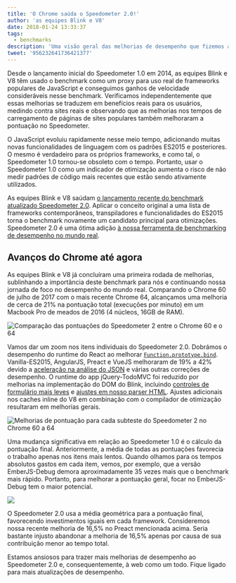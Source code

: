 ```yaml
---
title: 'O Chrome saúda o Speedometer 2.0!'
author: 'as equipes Blink e V8'
date: 2018-01-24 13:33:37
tags:
  - benchmarks
description: 'Uma visão geral das melhorias de desempenho que fizemos até agora no Blink e no V8 com base no Speedometer 2.0.'
tweet: '956232641736421377'
---
```

Desde o lançamento inicial do Speedometer 1.0 em 2014, as equipes Blink e V8 têm usado o benchmark como um proxy para uso real de frameworks populares de JavaScript e conseguimos ganhos de velocidade consideráveis nesse benchmark. Verificamos independentemente que essas melhorias se traduzem em benefícios reais para os usuários, medindo contra sites reais e observando que as melhorias nos tempos de carregamento de páginas de sites populares também melhoraram a pontuação no Speedometer.

<!--truncate-->
O JavaScript evoluiu rapidamente nesse meio tempo, adicionando muitas novas funcionalidades de linguagem com os padrões ES2015 e posteriores. O mesmo é verdadeiro para os próprios frameworks, e como tal, o Speedometer 1.0 tornou-se obsoleto com o tempo. Portanto, usar o Speedometer 1.0 como um indicador de otimização aumenta o risco de não medir padrões de código mais recentes que estão sendo ativamente utilizados.

As equipes Blink e V8 saúdam [o lançamento recente do benchmark atualizado Speedometer 2.0](https://webkit.org/blog/8063/speedometer-2-0-a-benchmark-for-modern-web-app-responsiveness/). Aplicar o conceito original a uma lista de frameworks contemporâneos, transpiladores e funcionalidades do ES2015 torna o benchmark novamente um candidato principal para otimizações. Speedometer 2.0 é uma ótima adição [à nossa ferramenta de benchmarking de desempenho no mundo real](/blog/real-world-performance).

## Avanços do Chrome até agora

As equipes Blink e V8 já concluíram uma primeira rodada de melhorias, sublinhando a importância deste benchmark para nós e continuando nossa jornada de foco no desempenho do mundo real. Comparando o Chrome 60 de julho de 2017 com o mais recente Chrome 64, alcançamos uma melhoria de cerca de 21% na pontuação total (execuções por minuto) em um Macbook Pro de meados de 2016 (4 núcleos, 16GB de RAM).

![Comparação das pontuações do Speedometer 2 entre o Chrome 60 e o 64](/_img/speedometer-2/scores.png)

Vamos dar um zoom nos itens individuais do Speedometer 2.0. Dobrámos o desempenho do runtime do React ao melhorar [`Function.prototype.bind`](https://chromium.googlesource.com/v8/v8/+/808dc8cff3f6530a627ade106cbd814d16a10a18). Vanilla-ES2015, AngularJS, Preact e VueJS melhoraram de 19% a 42% devido a [aceleração na análise do JSON](https://chromium-review.googlesource.com/c/v8/v8/+/700494) e várias outras correções de desempenho. O runtime do app jQuery-TodoMVC foi reduzido por melhorias na implementação do DOM do Blink, incluindo [controles de formulário mais leves](https://chromium.googlesource.com/chromium/src/+/f610be969095d0af8569924e7d7780b5a6a890cd) e [ajustes em nosso parser HTML](https://chromium.googlesource.com/chromium/src/+/6dd09a38aaae9c15adf5aad966f761f180bf1cef). Ajustes adicionais nos caches inline do V8 em combinação com o compilador de otimização resultaram em melhorias gerais.

![Melhorias de pontuação para cada subteste do Speedometer 2 no Chrome 60 a 64](/_img/speedometer-2/improvements.png)

Uma mudança significativa em relação ao Speedometer 1.0 é o cálculo da pontuação final. Anteriormente, a média de todas as pontuações favorecia o trabalho apenas nos itens mais lentos. Quando olhamos para os tempos absolutos gastos em cada item, vemos, por exemplo, que a versão EmberJS-Debug demora aproximadamente 35 vezes mais que o benchmark mais rápido. Portanto, para melhorar a pontuação geral, focar no EmberJS-Debug tem o maior potencial.

![](/_img/speedometer-2/time.png)

O Speedometer 2.0 usa a média geométrica para a pontuação final, favorecendo investimentos iguais em cada framework. Consideremos nossa recente melhoria de 16,5% no Preact mencionada acima. Seria bastante injusto abandonar a melhoria de 16,5% apenas por causa de sua contribuição menor ao tempo total.

Estamos ansiosos para trazer mais melhorias de desempenho ao Speedometer 2.0 e, consequentemente, à web como um todo. Fique ligado para mais atualizações de desempenho.
